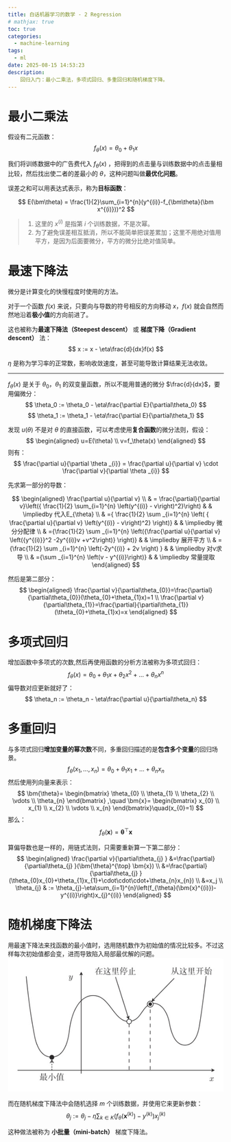 ```yaml
---
title: 白话机器学习的数学 - 2 Regression
# mathjax: true
toc: true
categories:
  - machine-learning
tags:
  - ml
date: 2025-08-15 14:53:23
description:
	回归入门：最小二乘法，多项式回归、多重回归和随机梯度下降。
---
```


# 最小二乘法
假设有二元函数：
$$
f_{\theta}(x)=\theta_{0}+\theta_{1}x
$$

我们将训练数据中的广告费代入 $f_{\theta}(x)$  ，把得到的点击量与训练数据中的点击量相比较，然后找出使二者的差最小的 $\theta$，这种问题叫做**最优化问题**。

误差之和可以用表达式表示，称为**目标函数**：

$$
E(\bm\theta) = \frac{1}{2}\sum_{i=1}^{n}(y^{(i)}-f_{\bm\theta}(\bm x^{(i)}))^2
$$
> 1. 这里的 $x^{(i)}$ 是指第 $i$ 个训练数据，不是次幂。
> 2. 为了避免误差相互抵消，所以不能简单把误差累加；这里不用绝对值用平方，是因为后面要微分，平方的微分比绝对值简单。

# 最速下降法

微分是计算变化的快慢程度时使用的方法。

对于一个函数 $f(x)$ 来说，只要向与导数的符号相反的方向移动 $x$，$f(x)$ 就会自然而然地沿着**极小值**的方向前进了。

这也被称为**最速下降法（Steepest descent）** 或 **梯度下降（Gradient descent）** 法：
$$
x := x - \eta\frac{d}{dx}f(x)
$$

$\eta$ 是称为学习率的正常数，影响收敛速度，甚至可能导致计算结果无法收敛。

---

$f_{\theta}(x)$ 是关于 $\theta_0$，$\theta_1$ 的双变量函数，所以不能用普通的微分 $\frac{d}{dx}$，要用偏微分：
$$
\theta_0 := \theta_0 - \eta\frac{\partial E}{\partial\theta_0}
$$
$$
\theta_1 := \theta_1 - \eta\frac{\partial E}{\partial\theta_1}
$$

发现 $u(\theta)$ 不是对 $\theta$ 的直接函数，可以考虑使用**复合函数**的微分法则，假设：
$$
\begin{aligned}
u=E(\theta)
\\
v=f_\theta(x)
\end{aligned}
$$
则有：
$$
\frac{\partial u}{\partial \theta _{i}} = \frac{\partial u}{\partial v} \cdot \frac{\partial v}{\partial \theta _{i}}
$$

先求第一部分的导数：

$$
\begin{aligned}
	\frac{\partial u}{\partial v} \\
	& = \frac{\partial}{\partial v}\left({ \frac{1}{2} \sum_{i=1}^{n} \left(y^{(i)} - v\right)^2}\right)                    &  & \impliedby 代入E_{\theta} \\
	& ={ \frac{1}{2} \sum _{i=1}^{n} \left( { \frac{\partial u}{\partial v} \left(y^{(i)} - v\right)^2} \right)}            &  & \impliedby 微分分配律        \\
	& ={\frac{1}{2} \sum _{i=1}^{n} \left({\frac{\partial u}{\partial v} \left({y^{(i)}}^2 -2y^{(i)}v +v^2\right)} \right)} &  & \impliedby 展开平方         \\
	& ={\frac{1}{2} \sum _{i=1}^{n} \left(-2y^{(i)} + 2v \right) }                                                          &  & \impliedby 对v求导         \\
	& ={\sum _{i=1}^{n} \left(v - y^{(i)}\right)}                                                                           &  & \impliedby 常量提取
\end{aligned}
$$

然后是第二部分：
$$
\begin{aligned}
\frac{\partial v}{\partial\theta_{0}}=\frac{\partial}{\partial\theta_{0}}(\theta_{0}+\theta_{1}x)=1
\\
\frac{\partial v}{\partial\theta_{1}}=\frac{\partial}{\partial\theta_{1}}(\theta_{0}+\theta_{1}x)=x
\end{aligned}
$$

# 多项式回归

增加函数中多项式的次数,然后再使用函数的分析方法被称为多项式回归：
$$
f_\theta(x) = \theta_0 + \theta_1x + \theta_2x^2 + \dots + \theta_nx^n
$$
偏导数对应更新就好了：
$$
\theta_n := \theta_n - \eta\frac{\partial u}{\partial\theta_n}
$$

# 多重回归

与多项式回归**增加变量的幂次数**不同，多重回归描述的是**包含多个变量**的回归场景。
$$
f_\theta(x_1, \dots ,x_n) = \theta_0 + \theta_1 x_1 + \dots + \theta_n x_n
$$
然后使用列向量来表示：
$$
\bm{\theta}=
\begin{bmatrix}
	\theta_{0} \\
	\theta_{1} \\
	\theta_{2} \\
	\vdots     \\
	\theta_{n}
\end{bmatrix}
,\quad
\bm{x}=
\begin{bmatrix}
	x_{0}  \\
	x_{1}  \\
	x_{2}  \\
	\vdots \\
	x_{n}
\end{bmatrix}\quad(x_{0}=1)
$$
那么：
$$f_{\theta}(\bm{x})=\bm{\theta}^\top \bm{x}$$

算偏导数也是一样的，用链式法则，只需要重新算一下第二部分：
$$
\begin{aligned}
	\frac{\partial v}{\partial\theta_{j} }
	&=\frac{\partial}{\partial\theta_{j} }(\bm{\theta}^{\top} \bm{x})
	\\
	&=\frac{\partial}{\partial\theta_{j} }(\theta_{0}x_{0}+\theta_{1}x_{1}+\cdot\cdot\cdot+\theta_{n}x_{n})
	\\
	&=x_j
	\\
	\theta_{j} & := \theta_{j}-\eta\sum_{i=1}^{n}\left(f_{\theta}(\bm{x}^{(i)})-y^{(i)}\right)x_{j}^{(i)}
\end{aligned}
$$

# 随机梯度下降法

用最速下降法来找函数的最小值时，选用随机数作为初始值的情况比较多。不过这样每次初始值都会变，进而导致陷入局部最优解的问题。
![alt text](2025-08-15-math-in-dl-in-plain-02/image.png)

而在随机梯度下降法中会随机选择 $m$ 个训练数据，并使用它来更新参数：
$$
\theta_{j}:=\theta_{j}-\eta\sum_{k\in K}\left(f_{\theta}(\bm{x}^{(k)})-y^{(k)}\right)x_{j}^{(k)}
$$

这种做法被称为 **小批量（mini-batch）** 梯度下降法。